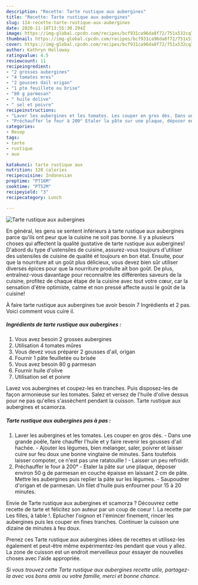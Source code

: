 ```yaml
---
description: "Recette: Tarte rustique aux aubergines"
title: "Recette: Tarte rustique aux aubergines"
slug: 114-recette-tarte-rustique-aux-aubergines
date: 2020-11-18T13:55:30.294Z
image: https://img-global.cpcdn.com/recipes/bcf931ca96da8f72/751x532cq70/tarte-rustique-aux-aubergines-photo-principale-de-la-recette.jpg
thumbnail: https://img-global.cpcdn.com/recipes/bcf931ca96da8f72/751x532cq70/tarte-rustique-aux-aubergines-photo-principale-de-la-recette.jpg
cover: https://img-global.cpcdn.com/recipes/bcf931ca96da8f72/751x532cq70/tarte-rustique-aux-aubergines-photo-principale-de-la-recette.jpg
author: Kathryn Holloway
ratingvalue: 4.5
reviewcount: 11
recipeingredient:
- "2 grosses aubergines"
- "4 tomates mres"
- "2 gousses dail origan"
- "1 pte feuillete ou brise"
- "80 g parmesan"
- " huile dolive"
- " sel et poivre"
recipeinstructions:
- "Laver les aubergines et les tomates. Les couper en gros dés. Dans une grande poêle, faire chauffer l&#39;huile et y faire revenir les gousses d&#39;ail hachée. Ajouter les légumes, bien mélanger, saler, poivrer et laisser cuire sur feu doux une bonne vingtaine de minutes. Sans toutefois laisser compoter, ce n&#39;est pas une ratatouille ! Laisser un peu refroidir."
- "Préchauffer le four à 200° Etaler la pâte sur une plaque, déposer environ 50 g de parmesan en couche épaisse en laissant 2 cm de pâte. Mettre les aubergines puis replier la pâte sur les légumes. Saupoudrer d&#39;origan et de parmesan. Un filet d&#39;huile puis enfourner pour 15 à 20 minutes."
categories:
- Resep
tags:
- tarte
- rustique
- aux

katakunci: tarte rustique aux 
nutrition: 128 calories
recipecuisine: Indonesian
preptime: "PT16M"
cooktime: "PT52M"
recipeyield: "3"
recipecategory: Lunch

---
```



![Tarte rustique aux aubergines](https://img-global.cpcdn.com/recipes/bcf931ca96da8f72/751x532cq70/tarte-rustique-aux-aubergines-photo-principale-de-la-recette.jpg)

En général, les gens se sentent inférieurs à tarte rustique aux aubergines parce qu'ils ont peur que la cuisine ne soit pas bonne. Il y a plusieurs choses qui affectent la qualité gustative de tarte rustique aux aubergines! D'abord du type d'ustensiles de cuisine, assurez-vous toujours d'utiliser des ustensiles de cuisine de qualité et toujours en bon état. Ensuite, pour que la nourriture ait un goût plus délicieux, vous devez bien sûr utiliser diverses épices pour que la nourriture produite ait bon goût. De plus, entraînez-vous davantage pour reconnaître les différentes saveurs de la cuisine, profitez de chaque étape de la cuisine avec tout votre cœur, car la sensation d'être optimiste, calme et non pressé affecte aussi le goût de la cuisine!

<!--inarticleads1-->

À faire tarte rustique aux aubergines tue avoir besoin 7 Ingrédients et 2 pas. Voici comment vous cuire il.

##### Ingrédients de tarte rustique aux aubergines :

1. Vous avez besoin 2 grosses aubergines
1. Utilisation 4 tomates mûres
1. Vous devez vous préparer 2 gousses d&#39;ail, origan
1. Fournir 1 pâte feuilletée ou brisée
1. Vous avez besoin 80 g parmesan
1. Fournir  huile d&#39;olive
1. Utilisation  sel et poivre


Lavez vos aubergines et coupez-les en tranches. Puis disposez-les de façon armonieuse sur les tomates. Salez et versez de l&#39;huile d&#39;olive dessus pour ne pas qu&#39;elles s&#39;assèchent pendant la cuisson. Tarte rustique aux aubergines et scamorza. 

<!--inarticleads2-->

##### Tarte rustique aux aubergines pas à pas :

1. Laver les aubergines et les tomates. Les couper en gros dés. - Dans une grande poêle, faire chauffer l&#39;huile et y faire revenir les gousses d&#39;ail hachée. - Ajouter les légumes, bien mélanger, saler, poivrer et laisser cuire sur feu doux une bonne vingtaine de minutes. Sans toutefois laisser compoter, ce n&#39;est pas une ratatouille ! - Laisser un peu refroidir.
1. Préchauffer le four à 200° - Etaler la pâte sur une plaque, déposer environ 50 g de parmesan en couche épaisse en laissant 2 cm de pâte. Mettre les aubergines puis replier la pâte sur les légumes. - Saupoudrer d&#39;origan et de parmesan. Un filet d&#39;huile puis enfourner pour 15 à 20 minutes.


Envie de Tarte rustique aux aubergines et scamorza ? Découvrez cette recette de tarte et félicitez son auteur par un coup de coeur !. La recette par Les filles, à table !. Eplucher l&#39;oignon et l&#39;émincer finement, rincer les aubergines puis les couper en fines tranches. Continuer la cuisson une dizaine de minutes à feu doux. 

<!--inarticleads1-->

<p>
Prenez ces Tarte rustique aux aubergines idées de recettes et utilisez-les également et peut-être même expérimentez-les pendant que vous y allez. La zone de cuisson est un endroit merveilleux pour essayer de nouvelles choses avec l'aide appropriée.
</p>

<p>
<i>Si vous trouvez cette Tarte rustique aux aubergines recette utile, partagez-la avec vos bons amis ou votre famille, merci et bonne chance.</i>
</p>
